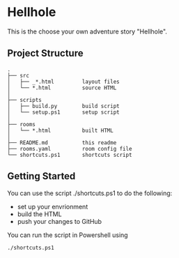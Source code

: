 # Hellhole

This is the choose your own adventure story "Hellhole".

## Project Structure

```
.
├── src
│   ├── _*.html         layout files
│   └── *.html          source HTML
│
├── scripts
│   ├── build.py        build script
│   └── setup.ps1       setup script
│
├── rooms
│   └── *.html          built HTML
│
├── README.md           this readme
├── rooms.yaml          room config file
└── shortcuts.ps1       shortcuts script
```


## Getting Started

You can use the script ./shortcuts.ps1 to do the following:

* set up your envrionment
* build the HTML
* push your changes to GitHub

You can run the script in Powershell using

```
./shortcuts.ps1
```